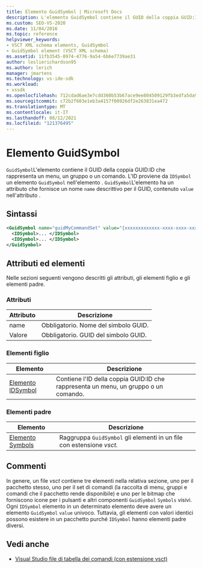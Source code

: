 ```yaml
---
title: Elemento GuidSymbol | Microsoft Docs
description: L'elemento GuidSymbol contiene il GUID della coppia GUID:ID che rappresenta un menu, un gruppo o un comando.
ms.custom: SEO-VS-2020
ms.date: 11/04/2016
ms.topic: reference
helpviewer_keywords:
- VSCT XML schema elements, GuidSymbol
- GuidSymbol element (VSCT XML schema)
ms.assetid: 11fb3545-8974-4776-9a54-6b6e7739ae31
author: leslierichardson95
ms.author: lerich
manager: jmartens
ms.technology: vs-ide-sdk
ms.workload:
- vssdk
ms.openlocfilehash: 712cdad6ae3e7cdd360b53b67ace9ee804509129fb3edfa5da96fac517a2ec9e
ms.sourcegitcommit: c72b2f603e1eb3a4157f00926df2e263831ea472
ms.translationtype: MT
ms.contentlocale: it-IT
ms.lasthandoff: 08/12/2021
ms.locfileid: "121376495"
---
```

# <a name="guidsymbol-element"></a>Elemento GuidSymbol
`GuidSymbol`L'elemento contiene il GUID della coppia GUID:ID che rappresenta un menu, un gruppo o un comando. L'ID proviene da `IDSymbol` un elemento `GuidSymbol` nell'elemento . `GuidSymbol`L'elemento ha un attributo che fornisce un nome `name` descrittivo per il GUID, contenuto `value` nell'attributo .

## <a name="syntax"></a>Sintassi

```xml
<GuidSymbol name="guidMyCommandSet" value="{xxxxxxxxxxxxx-xxxx-xxxx-xxxxxxxxxxxx}">
  <IDSymbol>... </IDSymbol>
  <IDSymbol>... </IDSymbol>
</GuidSymbol>
```

## <a name="attributes-and-elements"></a>Attributi ed elementi
 Nelle sezioni seguenti vengono descritti gli attributi, gli elementi figlio e gli elementi padre.

### <a name="attributes"></a>Attributi

|Attributo|Descrizione|
|---------------|-----------------|
|name|Obbligatorio. Nome del simbolo GUID.|
|Valore|Obbligatorio. GUID del simbolo GUID.|

### <a name="child-elements"></a>Elementi figlio

|Elemento|Descrizione|
|-------------|-----------------|
|[Elemento IDSymbol](../extensibility/idsymbol-element.md)|Contiene l'ID della coppia GUID:ID che rappresenta un menu, un gruppo o un comando.|

### <a name="parent-elements"></a>Elementi padre

|Elemento|Descrizione|
|-------------|-----------------|
|[Elemento Symbols](../extensibility/symbols-element.md)|Raggruppa `GuidSymbol` gli elementi in un file con estensione *vsct.*|

## <a name="remarks"></a>Commenti
 In genere, un file *vsct* contiene tre elementi nella relativa sezione, uno per il pacchetto stesso, uno per il set di comandi (la raccolta di menu, gruppi e comandi che il pacchetto rende disponibile) e uno per le bitmap che forniscono icone per i pulsanti e altri componenti `GuidSymbol` `Symbols` visivi. Ogni `IDSymbol` elemento in un determinato elemento deve avere un elemento `GuidSymbol` `value` univoco. Tuttavia, gli elementi con valori identici possono esistere in un pacchetto purché `IDSymbol` hanno elementi padre diversi.

## <a name="see-also"></a>Vedi anche
- [Visual Studio file di tabella dei comandi (con estensione vsct)](../extensibility/internals/visual-studio-command-table-dot-vsct-files.md)
